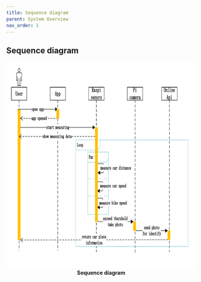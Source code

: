 ```yaml
---
title: Sequence diagram
parent: System Overview
nav_order: 1
---
```


## Sequence diagram

<p align="center">
  <img height = 550 src="../images/sequence_diagram.png">
  <br> 
  <b> Sequence diagram </b>    
</p>
<br><br><br />

